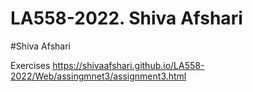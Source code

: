 # LA558-2022. Shiva Afshari
#Shiva Afshari

Exercises
https://shivaafshari.github.io/LA558-2022/Web/assingmnet3/assignment3.html
